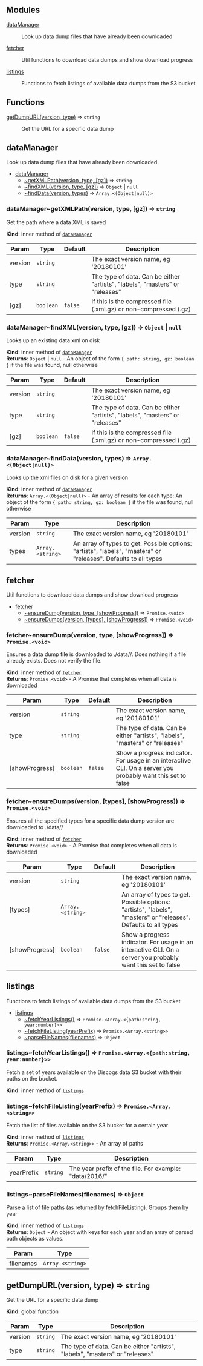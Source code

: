 ## Modules

<dl>
<dt><a href="#module_dataManager">dataManager</a></dt>
<dd><p>Look up data dump files that have already been downloaded</p>
</dd>
<dt><a href="#module_fetcher">fetcher</a></dt>
<dd><p>Util functions to download data dumps and show download progress</p>
</dd>
<dt><a href="#module_listings">listings</a></dt>
<dd><p>Functions to fetch listings of available data dumps from the S3 bucket</p>
</dd>
</dl>

## Functions

<dl>
<dt><a href="#getDumpURL">getDumpURL(version, type)</a> ⇒ <code>string</code></dt>
<dd><p>Get the URL for a specific data dump</p>
</dd>
</dl>

<a name="module_dataManager"></a>

## dataManager
Look up data dump files that have already been downloaded


* [dataManager](#module_dataManager)
    * [~getXMLPath(version, type, [gz])](#module_dataManager..getXMLPath) ⇒ <code>string</code>
    * [~findXML(version, type, [gz])](#module_dataManager..findXML) ⇒ <code>Object</code> \| <code>null</code>
    * [~findData(version, types)](#module_dataManager..findData) ⇒ <code>Array.&lt;(Object\|null)&gt;</code>

<a name="module_dataManager..getXMLPath"></a>

### dataManager~getXMLPath(version, type, [gz]) ⇒ <code>string</code>
Get the path where a data XML is saved

**Kind**: inner method of [<code>dataManager</code>](#module_dataManager)  

| Param | Type | Default | Description |
| --- | --- | --- | --- |
| version | <code>string</code> |  | The exact version name, eg '20180101' |
| type | <code>string</code> |  | The type of data. Can be either "artists", "labels", "masters" or "releases" |
| [gz] | <code>boolean</code> | <code>false</code> | If this is the compressed file (.xml.gz) or non-compressed (.gz) |

<a name="module_dataManager..findXML"></a>

### dataManager~findXML(version, type, [gz]) ⇒ <code>Object</code> \| <code>null</code>
Looks up an existing data xml on disk

**Kind**: inner method of [<code>dataManager</code>](#module_dataManager)  
**Returns**: <code>Object</code> \| <code>null</code> - An object of the form `{ path: string, gz: boolean }`if the file was found, null otherwise  

| Param | Type | Default | Description |
| --- | --- | --- | --- |
| version | <code>string</code> |  | The exact version name, eg '20180101' |
| type | <code>string</code> |  | The type of data. Can be either "artists", "labels", "masters" or "releases" |
| [gz] | <code>boolean</code> | <code>false</code> | If this is the compressed file (.xml.gz) or non-compressed (.gz) |

<a name="module_dataManager..findData"></a>

### dataManager~findData(version, types) ⇒ <code>Array.&lt;(Object\|null)&gt;</code>
Looks up the xml files on disk for a given version

**Kind**: inner method of [<code>dataManager</code>](#module_dataManager)  
**Returns**: <code>Array.&lt;(Object\|null)&gt;</code> - An array of results for each type:An object of the form `{ path: string, gz: boolean }` if the file was found,null otherwise  

| Param | Type | Description |
| --- | --- | --- |
| version | <code>string</code> | The exact version name, eg '20180101' |
| types | <code>Array.&lt;string&gt;</code> | An array of types to get. Possible options: "artists", "labels", "masters" or "releases".  Defaults to all types |

<a name="module_fetcher"></a>

## fetcher
Util functions to download data dumps and show download progress


* [fetcher](#module_fetcher)
    * [~ensureDump(version, type, [showProgress])](#module_fetcher..ensureDump) ⇒ <code>Promise.&lt;void&gt;</code>
    * [~ensureDumps(version, [types], [showProgress])](#module_fetcher..ensureDumps) ⇒ <code>Promise.&lt;void&gt;</code>

<a name="module_fetcher..ensureDump"></a>

### fetcher~ensureDump(version, type, [showProgress]) ⇒ <code>Promise.&lt;void&gt;</code>
Ensures a data dump file is downloaded to ./data/<version>/. Doesnothing if a file already exists. Does not verify the file.

**Kind**: inner method of [<code>fetcher</code>](#module_fetcher)  
**Returns**: <code>Promise.&lt;void&gt;</code> - A Promise that completes when all data isdownloaded  

| Param | Type | Default | Description |
| --- | --- | --- | --- |
| version | <code>string</code> |  | The exact version name, eg '20180101' |
| type | <code>string</code> |  | The type of data. Can be either "artists", "labels", "masters" or "releases" |
| [showProgress] | <code>boolean</code> | <code>false</code> | Show a progress indicator. For usage in an interactive CLI. On a server you probably want this set to false |

<a name="module_fetcher..ensureDumps"></a>

### fetcher~ensureDumps(version, [types], [showProgress]) ⇒ <code>Promise.&lt;void&gt;</code>
Ensures all the specified types for a specific data dump version aredownloaded to ./data/<version>/

**Kind**: inner method of [<code>fetcher</code>](#module_fetcher)  
**Returns**: <code>Promise.&lt;void&gt;</code> - A Promise that completes when all data isdownloaded  

| Param | Type | Default | Description |
| --- | --- | --- | --- |
| version | <code>string</code> |  | The exact version name, eg '20180101' |
| [types] | <code>Array.&lt;string&gt;</code> |  | An array of types to get. Possible options: "artists", "labels", "masters" or "releases".  Defaults to all types |
| [showProgress] | <code>boolean</code> | <code>false</code> | Show a progress indicator. For usage in an interactive CLI. On a server you probably want this set to false |

<a name="module_listings"></a>

## listings
Functions to fetch listings of available data dumps from the S3 bucket


* [listings](#module_listings)
    * [~fetchYearListings()](#module_listings..fetchYearListings) ⇒ <code>Promise.&lt;Array.&lt;{path:string, year:number}&gt;&gt;</code>
    * [~fetchFileListing(yearPrefix)](#module_listings..fetchFileListing) ⇒ <code>Promise.&lt;Array.&lt;string&gt;&gt;</code>
    * [~parseFileNames(filenames)](#module_listings..parseFileNames) ⇒ <code>Object</code>

<a name="module_listings..fetchYearListings"></a>

### listings~fetchYearListings() ⇒ <code>Promise.&lt;Array.&lt;{path:string, year:number}&gt;&gt;</code>
Fetch a set of years available on the Discogs data S3 bucket with theirpaths on the bucket.

**Kind**: inner method of [<code>listings</code>](#module_listings)  
<a name="module_listings..fetchFileListing"></a>

### listings~fetchFileListing(yearPrefix) ⇒ <code>Promise.&lt;Array.&lt;string&gt;&gt;</code>
Fetch the list of files available on the S3 bucket for a certain year

**Kind**: inner method of [<code>listings</code>](#module_listings)  
**Returns**: <code>Promise.&lt;Array.&lt;string&gt;&gt;</code> - An array of paths  

| Param | Type | Description |
| --- | --- | --- |
| yearPrefix | <code>string</code> | The year prefix of the file. For example: "data/2016/" |

<a name="module_listings..parseFileNames"></a>

### listings~parseFileNames(filenames) ⇒ <code>Object</code>
Parse a list of file paths (as returned by fetchFileListing). Groups themby year

**Kind**: inner method of [<code>listings</code>](#module_listings)  
**Returns**: <code>Object</code> - An object with keys for each year and an array of parsedpath objects as values.  

| Param | Type |
| --- | --- |
| filenames | <code>Array.&lt;string&gt;</code> | 

<a name="getDumpURL"></a>

## getDumpURL(version, type) ⇒ <code>string</code>
Get the URL for a specific data dump

**Kind**: global function  

| Param | Type | Description |
| --- | --- | --- |
| version | <code>string</code> | The exact version name, eg '20180101' |
| type | <code>string</code> | The type of data. Can be either "artists", "labels", "masters" or "releases" |

